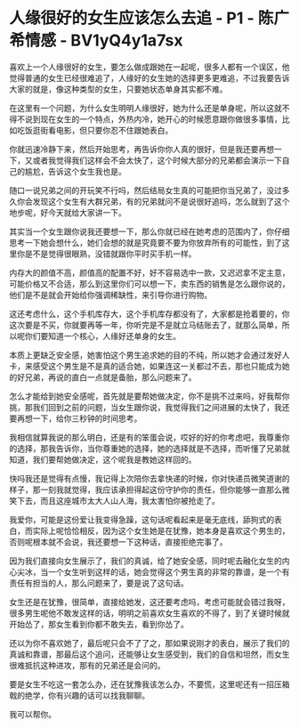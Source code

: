 # 人缘很好的女生应该怎么去追 - P1 - 陈广希情感 - BV1yQ4y1a7sx

喜欢上一个人缘很好的女生，要怎么做成跟她在一起呢，很多人都有一个误区，他觉得普通的女生已经很难追了，人缘好的女生她的选择更多更难追，不过我要告诉大家的就是，像这种类型的女生，只要她状态单身其实都不难。

在这里有一个问题，为什么女生明明人缘很好，她为什么还是单身呢，所以这就不得不说到现在女生的一个特点，外热内冷，她开心的时候愿意跟你做很多事情，比如吃饭逛街看电影，但只要你忍不住跟她表白。

你就迅速冷静下来，然后开始思考，再告诉你你人真的很好，但是我还要再想一下，又或者我觉得我们这样会不会太快了，这个时候大部分的兄弟都会演示一下自己的尴尬，告诉这个女生我也是。

随口一说兄弟之间的开玩笑不行吗，然后结局女生真的可能把你当兄弟了，没过多久你会发现这个女生有大群兄弟，有的兄弟就问不是说很好追吗，怎么就到了这个地步呢，好今天就给大家讲一下。

其实当一个女生跟你说我还要想一下，那么你就已经在她考虑的范围内了，你仔细思考一下她会想什么，她们会想的就是究竟要不要为你放弃所有的可能性，到了这里你是不是觉得很眼熟，没错就跟你平时买手机一样。

内存大的颜值不高，颜值高的配置不好，好不容易选中一款，又迟迟拿不定主意，可能价格又不合适，那么到这里你们可以想一下，卖东西的销售是怎么跟你说的，他们是不是就会开始给你强调稀缺性，来引导你进行购物。

这还考虑什么，这个手机库存大，这个手机库存都没有了，大家都是抢着要的，你这次要是不买，你就要再等一年，你听完是不是就立马结账去了，就那么简单，所以呢你们要知道一个核心，人缘好还单身的女生。

本质上更缺乏安全感，她害怕这个男生追求她的目的不纯，所以她才会通过发好人卡，来感受这个男生是不是真的适合她，如果连这一关都过不去，那也只能成为她的好兄弟，再说的直白一点就是备胎，那么问题来了。

怎么才能给到她安全感呢，首先就是要帮她做决定，你不是挑不过来吗，好我帮你挑，那我们回到之前的问题，当女生跟你说，我觉得我们之间进展的太快了，我还要再想一下，给你三秒钟的时间思考。

我相信就算我说的那么明白，还是有的笨蛋会说，哎好的好的你考虑吧，我尊重你的选择，那我告诉你，当你尊重她的选择，她的选择就是不选择，而听懂了兄弟就知道，我们要帮她做决定，这个呢我是教她这样回的。

快吗我还是觉得有点慢，我记得上次陪你去拿快递的时候，你对快递员微笑道谢的样子，那一刻我就觉得，我应该承担得起这份守护你的责任，但你能够一直那么微笑下去，而且这座城市太大人山人海，我太害怕你被抢走了。

我爱你，可能是这份爱让我变得急躁，这句话呢看起来是毫无底线，舔狗式的表白，而实际上呢恰恰相反，因为这个女生她是在犹豫，她本身是喜欢这个男生的，否则呢根本就不会说，我还要想一下这种话，直接拒绝完事了。

因为我们直接向女生展示了，我们的真诚，给了她安全感，同时呢去融化女生的内心尖冰，当一个女生听到这样的话，她会觉得这个男生真的非常的靠谱，是一个有责任有担当的人，那么问题来了，要是说了这句话。

女生还是在犹豫，很简单，直接给她发，这还要考虑吗，考虑可能就会错过我呀，很多男生呢他不敢发这样的话，明明之前喜欢女生喜欢的不得了，到了关键时候就开始怂了，那女生看到你都不敢失去，看到你怂了。

还以为你不喜欢她了，最后呢只会不了了之，那如果说刚才的表白，展示了我们的真诚和靠谱，那最后这个追问，还能够让女生感受到，我们的自信和坦然，而女生很难抵抗这种进攻，那有的兄弟还是会问的。

要是女生不吃这一套怎么办，还在犹豫我该怎么办，不要慌，这里呢还有一招压箱戟的绝学，你有兴趣的话可以找我聊聊。

我可以帮你。